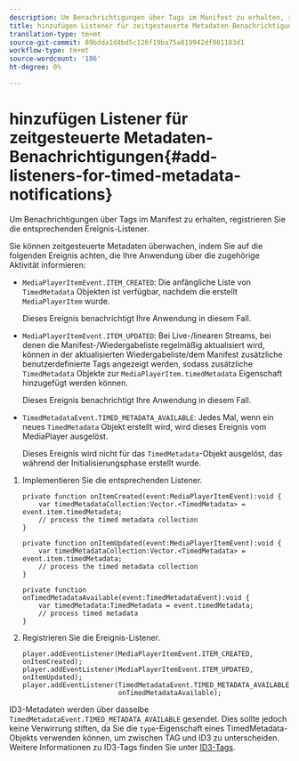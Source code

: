 ```yaml
---
description: Um Benachrichtigungen über Tags im Manifest zu erhalten, registrieren Sie die entsprechenden Ereignis-Listener.
title: hinzufügen Listener für zeitgesteuerte Metadaten-Benachrichtigungen
translation-type: tm+mt
source-git-commit: 89bdda1d4bd5c126f19ba75a819942df901183d1
workflow-type: tm+mt
source-wordcount: '186'
ht-degree: 0%

---
```



# hinzufügen Listener für zeitgesteuerte Metadaten-Benachrichtigungen{#add-listeners-for-timed-metadata-notifications}

Um Benachrichtigungen über Tags im Manifest zu erhalten, registrieren Sie die entsprechenden Ereignis-Listener.

Sie können zeitgesteuerte Metadaten überwachen, indem Sie auf die folgenden Ereignis achten, die Ihre Anwendung über die zugehörige Aktivität informieren:

* `MediaPlayerItemEvent.ITEM_CREATED`: Die anfängliche Liste von  `TimedMetadata` Objekten ist verfügbar, nachdem die erstellt  `MediaPlayerItem` wurde.

   Dieses Ereignis benachrichtigt Ihre Anwendung in diesem Fall.

* `MediaPlayerItemEvent.ITEM_UPDATED`: Bei Live-/linearen Streams, bei denen die Manifest-/Wiedergabeliste regelmäßig aktualisiert wird, können in der aktualisierten Wiedergabeliste/dem Manifest zusätzliche benutzerdefinierte Tags angezeigt werden, sodass zusätzliche  `TimedMetadata` Objekte zur  `MediaPlayerItem.timedMetadata` Eigenschaft hinzugefügt werden können.

   Dieses Ereignis benachrichtigt Ihre Anwendung in diesem Fall.

* `TimedMetadataEvent.TIMED_METADATA_AVAILABLE`: Jedes Mal, wenn ein neues  `TimedMetadata` Objekt erstellt wird, wird dieses Ereignis vom MediaPlayer ausgelöst.

   Dieses Ereignis wird nicht für das `TimedMetadata`-Objekt ausgelöst, das während der Initialisierungsphase erstellt wurde.

1. Implementieren Sie die entsprechenden Listener.

   ```
   private function onItemCreated(event:MediaPlayerItemEvent):void { 
       var timedMetadataCollection:Vector.<TimedMetadata> = event.item.timedMetadata; 
       // process the timed metadata collection 
   } 
   
   private function onItemUpdated(event:MediaPlayerItemEvent):void { 
       var timedMetadataCollection:Vector.<TimedMetadata> = event.item.timedMetadata; 
       // process the timed metadata collection 
   } 
   
   private function onTimedMetadataAvailable(event:TimedMetadataEvent):void { 
       var timedMetadata:TimedMetadata = event.timedMetadata; 
       // process timed metadata 
   }
   ```

1. Registrieren Sie die Ereignis-Listener.

   ```
   player.addEventListener(MediaPlayerItemEvent.ITEM_CREATED, onItemCreated); 
   player.addEventListener(MediaPlayerItemEvent.ITEM_UPDATED, onItemUpdated); 
   player.addEventListener(TimedMetadataEvent.TIMED_METADATA_AVAILABLE,  
                           onTimedMetadataAvailable);
   ```

ID3-Metadaten werden über dasselbe `TimedMetadataEvent.TIMED_METADATA_AVAILABLE` gesendet. Dies sollte jedoch keine Verwirrung stiften, da Sie die `type`-Eigenschaft eines TimedMetadata-Objekts verwenden können, um zwischen TAG und ID3 zu unterscheiden. Weitere Informationen zu ID3-Tags finden Sie unter [ID3-Tags](../../../tvsdk-1.4-for-desktop-hls/r-psdk-dhls-1.4-notification-system/notification-system/t-psdk-dhls-1.4-id3-metadata-retrieve.md).
